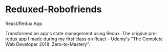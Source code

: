 # Reduxed-Robofriends
React/Redux App 

Transformed an app's state management using Redux. The original pre-redux app I made during my first class on React - Udemy's "The Complete Web Developer 2018: Zero-to-Mastery".
